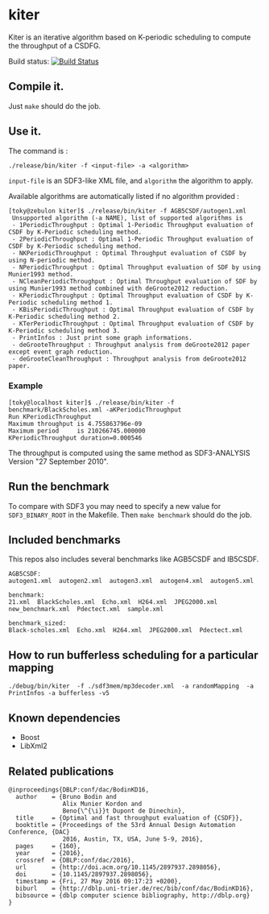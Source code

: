 # kiter

Kiter is an iterative algorithm based on K-periodic scheduling to compute the throughput of a CSDFG.

Build status: [![Build Status](https://travis-ci.org/bbodin/kiter.svg?branch=master)](https://travis-ci.org/bbodin/kiter)


## Compile it.

Just ```make``` should do the job.

## Use it.

The command is :

```
./release/bin/kiter -f <input-file> -a <algorithm>
```
```input-file``` is an SDF3-like XML file, and ```algorithm``` the algorithm to apply.

Available algorithms are automatically listed if no algorithm provided :
```
[toky@zebulon kiter]$ ./release/bin/kiter -f AGB5CSDF/autogen1.xml 
 Unsupported algorithm (-a NAME), list of supported algorithms is 
 - 1PeriodicThroughput : Optimal 1-Periodic Throughput evaluation of CSDF by K-Periodic scheduling method.
 - 2PeriodicThroughput : Optimal 1-Periodic Throughput evaluation of CSDF by K-Periodic scheduling method.
 - NKPeriodicThroughput : Optimal Throughput evaluation of CSDF by using N-periodic method.
 - NPeriodicThroughput : Optimal Throughput evaluation of SDF by using Munier1993 method.
 - NCleanPeriodicThroughput : Optimal Throughput evaluation of SDF by using Munier1993 method combined with deGroote2012 reduction.
 - KPeriodicThroughput : Optimal Throughput evaluation of CSDF by K-Periodic scheduling method 1.
 - KBisPeriodicThroughput : Optimal Throughput evaluation of CSDF by K-Periodic scheduling method 2.
 - KTerPeriodicThroughput : Optimal Throughput evaluation of CSDF by K-Periodic scheduling method 3.
 - PrintInfos : Just print some graph informations.
 - deGrooteThroughput : Throughput analysis from deGroote2012 paper except event graph reduction.
 - deGrooteCleanThroughput : Throughput analysis from deGroote2012 paper.
```

### Example


```
[toky@localhost kiter]$ ./release/bin/kiter -f benchmark/BlackScholes.xml -aKPeriodicThroughput
Run KPeriodicThroughput
Maximum throughput is 4.755863796e-09
Maximum period     is 210266745.000000
KPeriodicThroughput duration=0.000546
```

The throughput is computed using the same method as SDF3-ANALYSIS Version "27 September 2010".


## Run the benchmark

To compare with SDF3 you may need to specify a new value for ```SDF3_BINARY_ROOT``` in the Makefile. 
Then ```make benchmark``` should do the job.

## Included benchmarks

This repos also includes several benchmarks like AGB5CSDF and IB5CSDF.

```
AGB5CSDF:
autogen1.xml  autogen2.xml  autogen3.xml  autogen4.xml  autogen5.xml

benchmark:
21.xml  BlackScholes.xml  Echo.xml  H264.xml  JPEG2000.xml  new_benchmark.xml  Pdectect.xml  sample.xml

benchmark_sized:
Black-scholes.xml  Echo.xml  H264.xml  JPEG2000.xml  Pdectect.xml
```
## How to run bufferless scheduling for a particular mapping

```
./debug/bin/kiter  -f ./sdf3mem/mp3decoder.xml  -a randomMapping  -a PrintInfos -a bufferless -v5
```

## Known dependencies
* Boost
* LibXml2

## Related publications

```
@inproceedings{DBLP:conf/dac/BodinKD16,
  author    = {Bruno Bodin and
               Alix Munier Kordon and
               Beno{\^{\i}}t Dupont de Dinechin},
  title     = {Optimal and fast throughput evaluation of {CSDF}},
  booktitle = {Proceedings of the 53rd Annual Design Automation Conference, {DAC}
               2016, Austin, TX, USA, June 5-9, 2016},
  pages     = {160},
  year      = {2016},
  crossref  = {DBLP:conf/dac/2016},
  url       = {http://doi.acm.org/10.1145/2897937.2898056},
  doi       = {10.1145/2897937.2898056},
  timestamp = {Fri, 27 May 2016 09:17:23 +0200},
  biburl    = {http://dblp.uni-trier.de/rec/bib/conf/dac/BodinKD16},
  bibsource = {dblp computer science bibliography, http://dblp.org}
}
```
